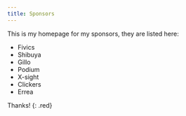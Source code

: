 ```yaml
---
title: Sponsors
---
```


This is my homepage for my sponsors, they are listed here:

* Fivics
* Shibuya
* Gillo
* Podium
* X-sight
* Clickers
* Errea

Thanks!
{: .red}
